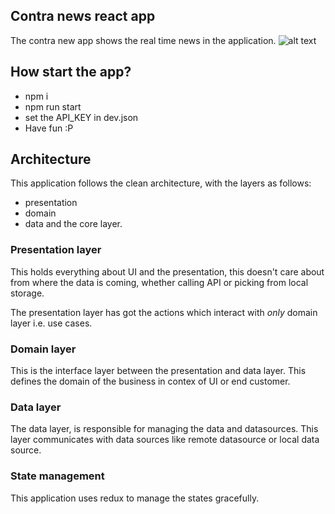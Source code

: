 ## Contra news react app

The contra new app shows the real time news in the application.
![alt text](https://i.imgur.com/vqTgu1v.png "Screenshot")

## How start the app?

- npm i
- npm run start
- set the API_KEY in dev.json
- Have fun :P

## Architecture

This application follows the clean architecture, with the layers as follows:

- presentation
- domain
- data
  and the core layer.

### Presentation layer

This holds everything about UI and the presentation, this doesn't care about from where the data is coming, whether calling API or picking from local storage.

The presentation layer has got the actions which interact with _only_ domain layer i.e. use cases.

### Domain layer

This is the interface layer between the presentation and data layer. This defines the domain of the business in contex of UI or end customer.

### Data layer

The data layer, is responsible for managing the data and datasources. This layer communicates with data sources like remote datasource or local data source.

### State management

This application uses redux to manage the states gracefully.
